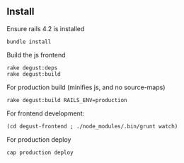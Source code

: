 Install
---------------

Ensure rails 4.2 is installed

    bundle install

Build the js frontend

    rake degust:deps
    rake degust:build

For production build (minifies js, and no source-maps)

    rake degust:build RAILS_ENV=production


For frontend development:
  
    (cd degust-frontend ; ./node_modules/.bin/grunt watch)


For production deploy

    cap production deploy
